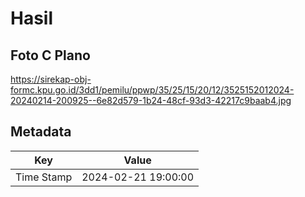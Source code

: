 # Hasil

## Foto C Plano

https://sirekap-obj-formc.kpu.go.id/3dd1/pemilu/ppwp/35/25/15/20/12/3525152012024-20240214-200925--6e82d579-1b24-48cf-93d3-42217c9baab4.jpg


## Metadata

| Key        | Value               |
| ---------- | ------------------- |
| Time Stamp | 2024-02-21 19:00:00 |



